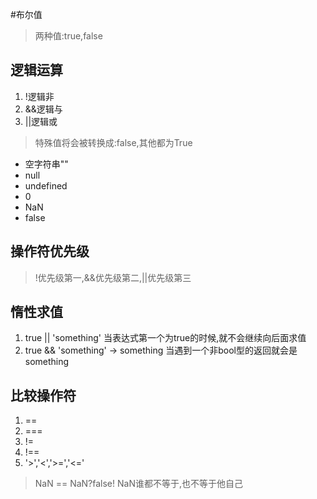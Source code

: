 #布尔值
>两种值:true,false

## 逻辑运算
1. !逻辑非
1. &&逻辑与
1. ||逻辑或

>特殊值将会被转换成:false,其他都为True

   * 空字符串""
   * null
   * undefined
   * 0
   * NaN
   * false
   
## 操作符优先级
> !优先级第一,&&优先级第二,||优先级第三

## 惰性求值
   1. true || 'something' 当表达式第一个为true的时候,就不会继续向后面求值
   1. true && 'something' -> something 当遇到一个非bool型的返回就会是something

## 比较操作符
   1. ==
   1. ===
   1. !=
   1. !==
   1. '>','<','>=','<='
   
> NaN == NaN?false! NaN谁都不等于,也不等于他自己
   
